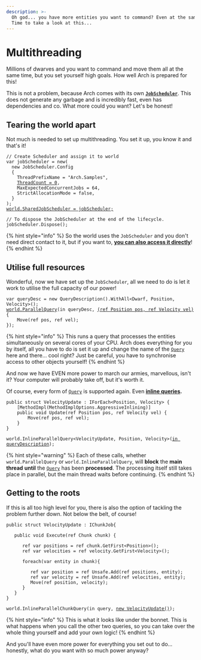 ```yaml
---
description: >-
  Oh god... you have more entities you want to command? Even at the same time?
  Time to take a look at this...
---
```


# Multithreading

Millions of dwarves and you want to command and move them all at the same time, but you set yourself high goals. How well Arch is prepared for this!

This is not a problem, because Arch comes with its own [**`JobScheduler`**](https://github.com/genaray/ZeroAllocJobScheduler). This does not generate any garbage and is incredibly fast, even has dependencies and co. What more could you want? Let's be honest!

## Tearing the world apart

Not much is needed to set up multithreading. You set it up, you know it and that's it!

<pre class="language-csharp"><code class="lang-csharp">// Create Scheduler and assign it to world
var jobScheduler = new(
  new JobScheduler.Config
  {
    ThreadPrefixName = "Arch.Samples",
    <a data-footnote-ref href="#user-content-fn-1">ThreadCount = 0</a>,                         
    MaxExpectedConcurrentJobs = 64,
    StrictAllocationMode = false,
  }
);
<a data-footnote-ref href="#user-content-fn-2">world.SharedJobScheduler = jobScheduler;</a>

// To dispose the JobScheduler at the end of the lifecycle.
jobScheduler.Dispose();
</code></pre>

{% hint style="info" %}
So the world uses the `JobScheduler` and you don't need direct contact to it, but if you want to, [**you can also access it directly**](https://github.com/genaray/ZeroAllocJobScheduler)!
{% endhint %}

## Utilise full resources

Wonderful, now we have set up the `JobScheduler`, all we need to do is let it work to utilise the full capacity of our power!

<pre class="language-csharp"><code class="lang-csharp">var queryDesc = new QueryDescription().WithAll&#x3C;Dwarf, Position, Velocity>();
<a data-footnote-ref href="#user-content-fn-3">world.ParallelQuery</a>(in queryDesc, <a data-footnote-ref href="#user-content-fn-4">(ref Position pos, ref Velocity vel)</a>{
    Move(ref pos, ref vel);
});
</code></pre>

{% hint style="info" %}
This runs a query that processes the entities simultaneously on several cores of your CPU. Arch does everything for you by itself, all you have to do is set it up and change the name of the [`Query`](../query.md) here and there... cool right? Just be careful, you have to synchronise access to other objects yourself!
{% endhint %}

And now we have EVEN more power to march our armies, marvellous, isn't it? Your computer will probably take off, but it's worth it.

Of course, every form of [`Query`](../query.md) is supported again. Even [**inline queries**](query-techniques.md#inline-query)**.**

<pre class="language-csharp"><code class="lang-csharp">public struct VelocityUpdate : IForEach&#x3C;Position, Velocity> {
    [MethodImpl(MethodImplOptions.AggressiveInlining)]
    public void Update(ref Position pos, ref Velocity vel) { 
        Move(ref pos, ref vel);
    }
}

world.InlineParallelQuery&#x3C;VelocityUpdate, Position, Velocity>(<a data-footnote-ref href="#user-content-fn-5">in queryDescription</a>); 
</code></pre>

{% hint style="warning" %}
Each of these calls, whether `world.ParallelQuery` or `world.InlineParallelQuery`, will **block** the **main thread** **until** the [`Query`](../query.md) has been **processed**. The processing itself still takes place in parallel, but the main thread waits before continuing.
{% endhint %}

## Getting to the roots

If this is all too high level for you, there is also the option of tackling the problem further down. Not below the belt, of course!

<pre class="language-csharp"><code class="lang-csharp">public struct VelocityUpdate : IChunkJob{

   public void Execute(ref Chunk chunk) {
      
      ref var positions = ref chunk.GetFirst&#x3C;Position>();
      ref var velocities = ref velocity.GetFirst&#x3C;Velocity>();

      foreach(var entity in chunk){

         ref var position = ref Unsafe.Add(ref positions, entity);
         ref var velocity = ref Unsafe.Add(ref velocities, entity);
         Move(ref position, velocity);
      }
   }
}

world.InlineParallelChunkQuery(in query, <a data-footnote-ref href="#user-content-fn-6">new VelocityUpdate()</a>);
</code></pre>

{% hint style="info" %}
This is what it looks like under the bonnet. This is what happens when you call the other two queries, so you can take over the whole thing yourself and add your own logic!
{% endhint %}

And you'll have even more power for everything you set out to do... honestly, what do you want with so much power anyway?

[^1]: 0 means determine at runtime

[^2]: Worlds can share \`JobScheduler\`, so in theory only one is required.

[^3]: Sounds familiar, doesn't it? Looks like a normal [`Query`](../query.md), but runs in the `JobScheduler` and takes care of everything on its own!

[^4]: Of course, you can also enter the [`Entity`](../entity.md) here, as with a normal [`Query`](../query.md). But you don't have to.

[^5]: A struct instance can also be passed through if data is to be processed in the struct.

[^6]: Can also be omitted, in which case a default instance is used.
